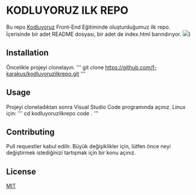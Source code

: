 # KODLUYORUZ ILK REPO
Bu repo [Kodluyoruz](https://kodluyoruz.org/tr/kodluyoruz/) Front-End Eğitiminde oluşturduğumuz ilk repo. İçerisinde bir adet README dosyası, bir adet de index.html barındırıyor.
![](https://user-images.githubusercontent.com/92017538/198833421-c8b8c248-024f-49bd-801f-3138c432105b.png))

## Installation
Öncelikle projeyi clonelayın.
''' 
git clone https://github.com/f-karakus/kodluyoruzilkrepo.git 
'''

## Usage
Projeyi cloneladıktan sonra Visual Studio Code programında açınız.
Linux için:
''' 
cd kodluyoruzilkrepo
code .
'''

## Contributing
Pull requestler kabul edilir. Büyük değişiklikler için, lütfen önce neyi değiştirmek istediğinizi tartışmak için bir konu açınız.

## License
[MIT](https://choosealicense.com/licenses/mit/)
